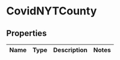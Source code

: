 # CovidNYTCounty

## Properties
Name | Type | Description | Notes
------------ | ------------- | ------------- | -------------
